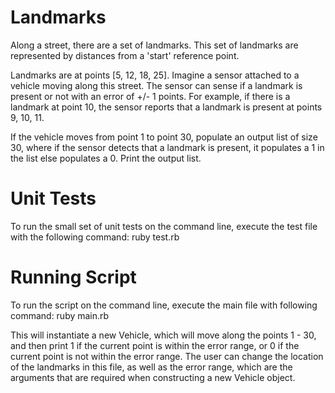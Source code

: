# Landmarks

Along a street, there are a set of landmarks. This set of landmarks are represented by distances from a 'start' reference point.

Landmarks are at points [5, 12, 18, 25]. Imagine a sensor attached to a vehicle moving along this street. The sensor can sense if a landmark is present or not with an error of +/- 1 points. For example, if there is a landmark at point 10, the sensor reports that a landmark is present at points 9, 10, 11.

If the vehicle moves from point 1 to point 30, populate an output list of size 30, where if the sensor detects that a landmark is present, it populates a 1 in the list else populates a 0. Print the output list.

# Unit Tests

To run the small set of unit tests on the command line, execute the test file with the following command: ruby test.rb

# Running Script

To run the script on the command line, execute the main file with following command: ruby main.rb

This will instantiate a new Vehicle, which will move along the points 1 - 30, and then print 1 if the current point is within the error range, or 0 if the current point is not within the error range. The user can change the location of the landmarks in this file, as well as the error range, which are the arguments that are required when constructing a new Vehicle object.
